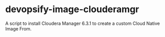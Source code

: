 # devopsify-image-clouderamgr
A script to install Cloudera Manager 6.3.1 to create a custom Cloud Native Image From.
